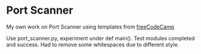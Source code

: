 # Port Scanner

My own work on Port Scanner using templates from [freeCodeCamp](https://www.freecodecamp.org/learn/information-security/information-security-projects/port-scanner)

Use port_scanner.py, experiment under def main().
Test modules completed and success. Had to remove some whitespaces due to different style.
